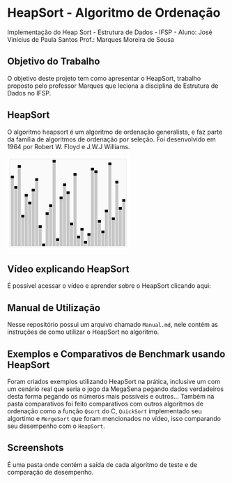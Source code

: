 # HeapSort - Algoritmo de Ordenação

Implementação do Heap Sort - Estrutura de Dados - IFSP - Aluno: José Vinícius de Paula Santos Prof.: Marques Moreira de Sousa

## Objetivo do Trabalho

O objetivo deste projeto tem como apresentar o HeapSort, trabalho proposto pelo professor Marques que leciona a disciplina de Estrutura de Dados no IFSP.

## HeapSort

O algoritmo heapsort é um algoritmo de ordenação generalista, e faz parte da família de algoritmos de ordenação por seleção. Foi desenvolvido em 1964 por Robert W. Floyd e J.W.J Williams.

![](heapsort_anim.gif)

## Vídeo explicando HeapSort

É possível acessar o vídeo e aprender sobre o HeapSort clicando aqui:

## Manual de Utilização

Nesse repositório possui um arquivo chamado `Manual.md`, nele contém as instruções de como utilizar o HeapSort no algoritmo.

## Exemplos e Comparativos de Benchmark usando HeapSort

Foram criados exemplos utilizando HeapSort na prática, inclusive um com um cenário real que seria o jogo da MegaSena pegando dados verdadeiros
desta forma pegando os números mais possíveis e outros... Também na pasta comparativos foi feito comparativos com outros algoritmos de ordenação
como a função `Qsort` do C, `QuickSort` implementado seu algortimo e `MergeSort` que foram mencionados no vídeo, isso comparando seu desempenho
com o `HeapSort`.

## Screenshots

É uma pasta onde contém a saída de cada algoritmo de teste e de comparação de desempenho.

